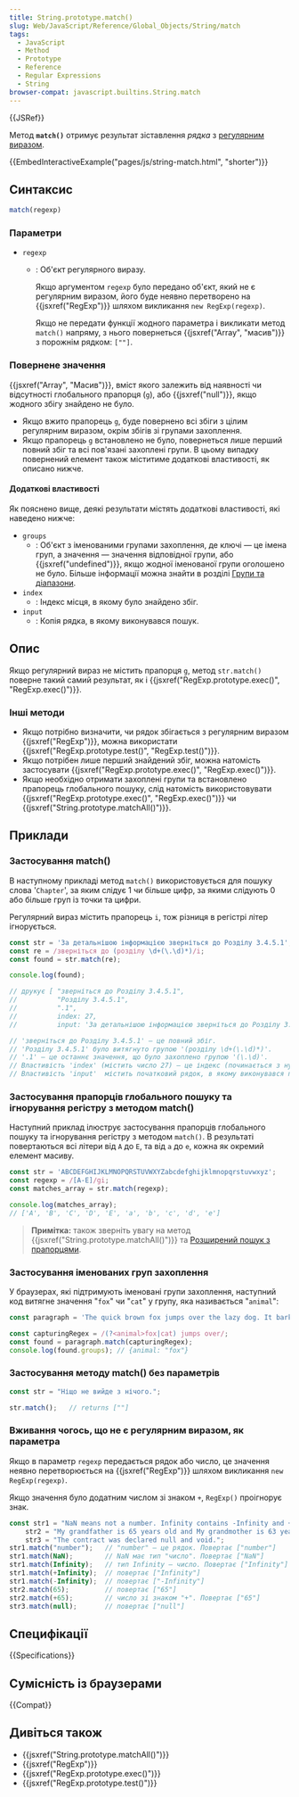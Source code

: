 ```yaml
---
title: String.prototype.match()
slug: Web/JavaScript/Reference/Global_Objects/String/match
tags:
  - JavaScript
  - Method
  - Prototype
  - Reference
  - Regular Expressions
  - String
browser-compat: javascript.builtins.String.match
---
```

{{JSRef}}

Метод **`match()`** отримує результат зіставлення _рядка_ з [регулярним виразом](/uk/docs/Web/JavaScript/Guide/Regular_Expressions).

{{EmbedInteractiveExample("pages/js/string-match.html", "shorter")}}

## Синтаксис

```js
match(regexp)
```

### Параметри

- `regexp`

  - : Об'єкт регулярного виразу.

    Якщо аргументом `regexp` було передано об'єкт, який не є регулярним виразом, його буде неявно перетворено на {{jsxref("RegExp")}} шляхом викликання `new RegExp(regexp)`.

    Якщо не передати функції жодного параметра і викликати метод `match()` напряму, з нього повернеться {{jsxref("Array", "масив")}} з порожнім рядком: `[""]`.

### Повернене значення

{{jsxref("Array", "Масив")}}, вміст якого залежить від наявності чи відсутності глобального прапорця (`g`), або {{jsxref("null")}}, якщо жодного збігу знайдено не було.

- Якщо вжито прапорець `g`, буде повернено всі збіги з цілим регулярним виразом, окрім збігів зі групами захоплення.
- Якщо прапорець `g` встановлено не було, повернеться лише перший повний збіг та всі пов'язані захоплені групи. В цьому випадку повернений елемент також міститиме додаткові властивості, як описано нижче.

#### Додаткові властивості

Як пояснено вище, деякі результати містять додаткові властивості, які наведено нижче:

- `groups`
  - : Об'єкт з іменованими групами захоплення, де ключі — це імена груп, а значення — значення відповідної групи, або {{jsxref("undefined")}}, якщо жодної іменованої групи оголошено не було. Більше інформації можна знайти в розділі [Групи та діапазони](/uk/docs/Web/JavaScript/Guide/Regular_Expressions/Groups_and_Ranges).
- `index`
  - : Індекс місця, в якому було знайдено збіг.
- `input`
  - : Копія рядка, в якому виконувався пошук.

## Опис

Якщо регулярний вираз не містить прапорця `g`, метод `str.match()` поверне такий самий результат, як і {{jsxref("RegExp.prototype.exec()", "RegExp.exec()")}}.

### Інші методи

- Якщо потрібно визначити, чи рядок збігається з регулярним виразом {{jsxref("RegExp")}}, можна використати {{jsxref("RegExp.prototype.test()", "RegExp.test()")}}.
- Якщо потрібен лише перший знайдений збіг, можна натомість застосувати {{jsxref("RegExp.prototype.exec()", "RegExp.exec()")}}.
- Якщо необхідно отримати захоплені групи та встановлено прапорець глобального пошуку, слід натомість використовувати {{jsxref("RegExp.prototype.exec()", "RegExp.exec()")}} чи {{jsxref("String.prototype.matchAll()")}}.

## Приклади

### Застосування match()

В наступному прикладі метод `match()` використовується для пошуку слова '`Chapter`', за яким слідує 1 чи більше цифр, за якими слідують 0 або більше груп із точки та цифри.

Регулярний вираз містить прапорець `i`, тож різниця в регістрі літер ігнорується.

```js
const str = 'За детальнішою інформацією зверніться до Розділу 3.4.5.1';
const re = /зверніться до (розділу \d+(\.\d)*)/i;
const found = str.match(re);

console.log(found);

// друкує [ "зверніться до Розділу 3.4.5.1",
//          "Розділу 3.4.5.1",
//          ".1",
//          index: 27,
//          input: 'За детальнішою інформацією зверніться до Розділу 3.4.5.1' ]

// 'зверніться до Розділу 3.4.5.1' — це повний збіг.
// 'Розділу 3.4.5.1' було витягнуто групою '(розділу \d+(\.\d)*)'.
// '.1' — це останнє значення, що було захоплено групою '(\.\d)'.
// Властивість 'index' (містить число 27) — це індекс (починається з нуля) місця, з якого починається збіг у рядку.
// Властивість 'input'  містить початковий рядок, в якому виконувався пошук збігів.
```

### Застосування прапорців глобального пошуку та ігнорування регістру з методом match()

Наступний приклад ілюструє застосування прапорців глобального пошуку та ігнорування регістру з методом `match()`. В результаті повертаються всі літери від `A` до `E`, та від `a` до `e`, кожна як окремий елемент масиву.

```js
const str = 'ABCDEFGHIJKLMNOPQRSTUVWXYZabcdefghijklmnopqrstuvwxyz';
const regexp = /[A-E]/gi;
const matches_array = str.match(regexp);

console.log(matches_array);
// ['A', 'B', 'C', 'D', 'E', 'a', 'b', 'c', 'd', 'e']
```

> **Примітка:** також зверніть увагу на метод {{jsxref("String.prototype.matchAll()")}} та [Розширений пошук з прапорцями](/uk/docs/Web/JavaScript/Guide/Regular_Expressions#advanced_searching_with_flags).

### Застосування іменованих груп захоплення

У браузерах, які підтримують іменовані групи захоплення, наступний код витягне значення "`fox`" чи "`cat`" у групу, яка називається "`animal`":

```js
const paragraph = 'The quick brown fox jumps over the lazy dog. It barked.';

const capturingRegex = /(?<animal>fox|cat) jumps over/;
const found = paragraph.match(capturingRegex);
console.log(found.groups); // {animal: "fox"}
```

### Застосування методу match() без параметрів

```js
const str = "Ніщо не вийде з нічого.";

str.match();   // returns [""]
```

### Вживання чогось, що не є регулярним виразом, як параметра

Якщо в параметр `regexp` передається рядок або число, це значення неявно перетворюється на {{jsxref("RegExp")}} шляхом викликання `new RegExp(regexp)`.

Якщо значення було додатним числом зі знаком `+`, `RegExp()` проігнорує знак.

```js
const str1 = "NaN means not a number. Infinity contains -Infinity and +Infinity in JavaScript.",
    str2 = "My grandfather is 65 years old and My grandmother is 63 years old.",
    str3 = "The contract was declared null and void.";
str1.match("number");   // "number" — це рядок. Повертає ["number"]
str1.match(NaN);        // NaN має тип "число". Повертає ["NaN"]
str1.match(Infinity);   // тип Infinity — число. Повертає ["Infinity"]
str1.match(+Infinity);  // повертає ["Infinity"]
str1.match(-Infinity);  // повертає ["-Infinity"]
str2.match(65);         // повертає ["65"]
str2.match(+65);        // число зі знаком "+". Повертає ["65"]
str3.match(null);       // повертає ["null"]
```

## Специфікації

{{Specifications}}

## Сумісність із браузерами

{{Compat}}

## Дивіться також

- {{jsxref("String.prototype.matchAll()")}}
- {{jsxref("RegExp")}}
- {{jsxref("RegExp.prototype.exec()")}}
- {{jsxref("RegExp.prototype.test()")}}
